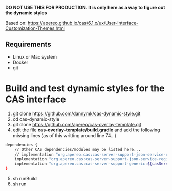 **DO NOT USE THIS FOR PRODUCTION.  It is only here as a way to figure out the dynamic styles**

Based on:  https://apereo.github.io/cas/6.1.x/ux/User-Interface-Customization-Themes.html

## Requirements
 - Linux or Mac system
 - Docker
 - git

# Build and test dynamic styles for the CAS interface

1. git clone https://github.com/dannymk/cas-dynamic-style.git
2. cd cas-dynamic-style
3. git clone https://github.com/apereo/cas-overlay-template.git
4. edit the file __cas-overlay-template/build.gradle__ and add the following missing lines (as of this writting around line 74...)
```sh
dependencies {
    // Other CAS dependencies/modules may be listed here...
    // implementation "org.apereo.cas:cas-server-support-json-service-registry:${casServerVersion}"
    implementation "org.apereo.cas:cas-server-support-json-service-registry:${casServerVersion}"
    implementation "org.apereo.cas:cas-server-support-generic:${casServerVersion}"    
}
```
5. sh runBuild
6. sh run
